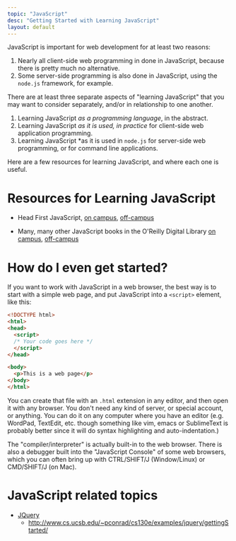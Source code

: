 ```yaml
---
topic: "JavaScript"
desc: "Getting Started with Learning JavaScript"
layout: default
---
```



JavaScript is important for web development for at least two reasons:

1. Nearly all client-side web programming in done in JavaScript, because there is pretty much no alternative. 
2. Some server-side programming is also done in JavaScript, using the `node.js` framework, for example.

There are at least three separate aspects of "learning JavaScript" that you may want to consider separately, and/or in relationship to one another.

1. Learning JavaScript *as a programming language*, in the abstract.
2. Learning JavaScript *as it is used, in practice* for client-side web application programming.
3. Learning JavaScript *as it is used in `node.js` for server-side web programming, or for command line applications.

Here are a few resources for learning JavaScript, and where each one is useful.

# Resources for Learning JavaScript

* Head First JavaScript, [on campus](http://proquest.safaribooksonline.com/book/programming/javascript/9781449340124), [off-campus](http://proquest.safaribooksonline.com.proxy.library.ucsb.edu:2048/book/programming/javascript/9781449340124)

* Many, many other JavaScript books in the O'Reilly Digital Library [on campus](http://proquest.safaribooksonline.com/search?q=javascript), [off-campus](http://proquest.safaribooksonline.com.com.proxy.library.ucsb.edu:2048/search?q=javascript)

# How do I even get started?

If you want to work with JavaScript in a web browser, the best way is to start with a simple web page,
and put JavaScript into a `<script>` element, like this:

```html
<!DOCTYPE html>
<html>
<head>
  <script>
  /* Your code goes here */
  </script>
</head>

<body>
  <p>This is a web page</p>
</body>
</html>
```
You can create that file with an `.html` extension in any editor, and then open it with any browser.   You don't need any kind of server, or special account, or anything.   You can do it on any computer where you have an editor (e.g. WordPad, TextEdit, etc. though something like vim, emacs or SublimeText is probably better since it will do syntax highlighting and auto-indentation.)

The "compiler/interpreter" is actually built-in to the web browser.   There is also a debugger built into the "JavaScript Console" of some web browsers, which you can often bring up with CTRL/SHIFT/J (Window/Linux) or CMD/SHIFT/J (on Mac).

# JavaScript related topics

* [JQuery](/topics/jquery)
    * <http://www.cs.ucsb.edu/~pconrad/cs130e/examples/jquery/gettingStarted/>

